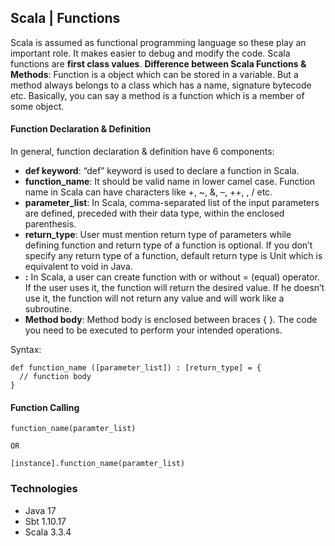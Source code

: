## Scala | Functions

Scala is assumed as functional programming language so these play an important role. It makes easier to debug and modify
the code. Scala functions are **first class values**.
**Difference between Scala Functions & Methods**: Function is a object which can be stored in a variable. But a method
always belongs to a class which has a name, signature bytecode etc. Basically, you can say a method is a function which
is a member of some object.

#### Function Declaration & Definition

In general, function declaration & definition have 6 components:

- **def keyword**: “def” keyword is used to declare a function in Scala.
- **function_name**: It should be valid name in lower camel case. Function name in Scala can have characters
  like +, ~, &, –, ++, \, / etc.
- **parameter_list**: In Scala, comma-separated list of the input parameters are defined, preceded with their data type,
  within the enclosed parenthesis.
- **return_type**: User must mention return type of parameters while defining function and return type of a function is
  optional. If you don’t specify any return type of a function, default return type is Unit which is equivalent to void
  in Java.
- **:** In Scala, a user can create function with or without = (equal) operator. If the user uses it, the function will
  return the desired value. If he doesn’t use it, the function will not return any value and will work like a
  subroutine.
- **Method body**: Method body is enclosed between braces { }. The code you need to be executed to perform your intended
  operations.

Syntax:

```
def function_name ([parameter_list]) : [return_type] = {
  // function body
}
```

#### Function Calling

```
function_name(paramter_list)

OR

[instance].function_name(paramter_list)
```

### Technologies

- Java 17
- Sbt 1.10.17
- Scala 3.3.4
